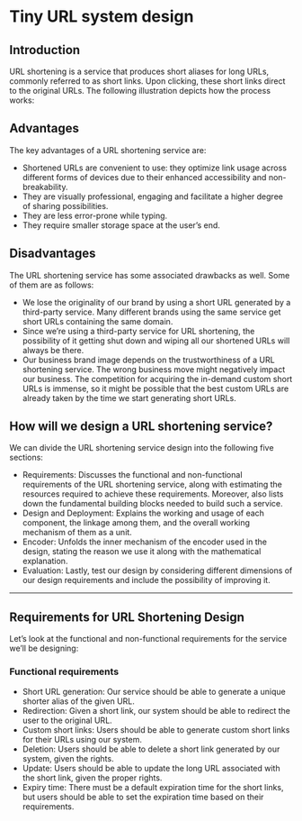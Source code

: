 # Tiny URL system design

## Introduction

URL shortening is a service that produces short aliases for long URLs, commonly referred to as short links. Upon clicking, these short links direct to the original URLs. The following illustration depicts how the process works:

## Advantages

The key advantages of a URL shortening service are:

* Shortened URLs are convenient to use: they optimize link usage across different forms of devices due to their enhanced accessibility and non-breakability.
* They are visually professional, engaging and facilitate a higher degree of sharing possibilities.
* They are less error-prone while typing.
* They require smaller storage space at the user’s end.

## Disadvantages

The URL shortening service has some associated drawbacks as well. Some of them are as follows:

* We lose the originality of our brand by using a short URL generated by a third-party service. Many different brands using the same service get short URLs containing the same domain.
* Since we’re using a third-party service for URL shortening, the possibility of it getting shut down and wiping all our shortened URLs will always be there.
* Our business brand image depends on the trustworthiness of a URL shortening service. The wrong business move might negatively impact our business. The competition for acquiring the in-demand custom short URLs is immense, so it might be possible that the best custom URLs are already taken by the time we start generating short URLs.

## How will we design a URL shortening service?

We can divide the URL shortening service design into the following five sections:

* Requirements: Discusses the functional and non-functional requirements of the URL shortening service, along with estimating the resources required to achieve these requirements. Moreover, also lists down the fundamental building blocks needed to build such a service.
* Design and Deployment: Explains the working and usage of each component, the linkage among them, and the overall working mechanism of them as a unit.
* Encoder: Unfolds the inner mechanism of the encoder used in the design, stating the reason we use it along with the mathematical explanation.
* Evaluation: Lastly, test our design by considering different dimensions of our design requirements and include the possibility of improving it.

---

## Requirements for URL Shortening Design

Let’s look at the functional and non-functional requirements for the service we’ll be designing:

### Functional requirements

* Short URL generation: Our service should be able to generate a unique shorter alias of the given URL.
* Redirection: Given a short link, our system should be able to redirect the user to the original URL.
* Custom short links: Users should be able to generate custom short links for their URLs using our system.
* Deletion: Users should be able to delete a short link generated by our system, given the rights.
* Update: Users should be able to update the long URL associated with the short link, given the proper rights.
* Expiry time: There must be a default expiration time for the short links, but users should be able to set the expiration time based on their requirements.

